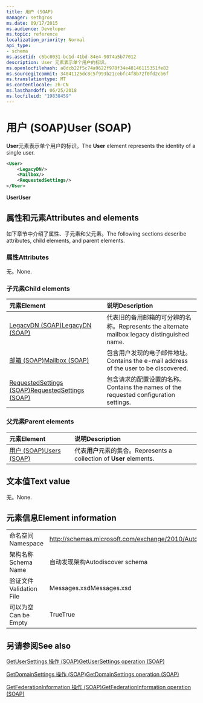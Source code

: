 ```yaml
---
title: 用户 (SOAP)
manager: sethgros
ms.date: 09/17/2015
ms.audience: Developer
ms.topic: reference
localization_priority: Normal
api_type:
- schema
ms.assetid: c6bc0031-bc1d-41bd-84e4-9074a5b77012
description: User 元素表示单个用户的标识。
ms.openlocfilehash: a8dcb22f5c74a9622f978f34e48146115351fe82
ms.sourcegitcommit: 34041125dc8c5f993b21cebfc4f8b72f0fd2cb6f
ms.translationtype: MT
ms.contentlocale: zh-CN
ms.lasthandoff: 06/25/2018
ms.locfileid: "19838459"
---
```

# <a name="user-soap"></a><span data-ttu-id="54afa-103">用户 (SOAP)</span><span class="sxs-lookup"><span data-stu-id="54afa-103">User (SOAP)</span></span>

<span data-ttu-id="54afa-104">**User**元素表示单个用户的标识。</span><span class="sxs-lookup"><span data-stu-id="54afa-104">The **User** element represents the identity of a single user.</span></span> 
  
```XML
<User>
    <LegacyDN/>
    <Mailbox/>
    <RequestedSettings/>
</User>
```

 <span data-ttu-id="54afa-105">**User**</span><span class="sxs-lookup"><span data-stu-id="54afa-105">**User**</span></span>
## <a name="attributes-and-elements"></a><span data-ttu-id="54afa-106">属性和元素</span><span class="sxs-lookup"><span data-stu-id="54afa-106">Attributes and elements</span></span>

<span data-ttu-id="54afa-107">如下章节中介绍了属性、子元素和父元素。</span><span class="sxs-lookup"><span data-stu-id="54afa-107">The following sections describe attributes, child elements, and parent elements.</span></span>
  
### <a name="attributes"></a><span data-ttu-id="54afa-108">属性</span><span class="sxs-lookup"><span data-stu-id="54afa-108">Attributes</span></span>

<span data-ttu-id="54afa-109">无。</span><span class="sxs-lookup"><span data-stu-id="54afa-109">None.</span></span>
  
### <a name="child-elements"></a><span data-ttu-id="54afa-110">子元素</span><span class="sxs-lookup"><span data-stu-id="54afa-110">Child elements</span></span>

|<span data-ttu-id="54afa-111">**元素**</span><span class="sxs-lookup"><span data-stu-id="54afa-111">**Element**</span></span>|<span data-ttu-id="54afa-112">**说明**</span><span class="sxs-lookup"><span data-stu-id="54afa-112">**Description**</span></span>|
|:-----|:-----|
|[<span data-ttu-id="54afa-113">LegacyDN (SOAP)</span><span class="sxs-lookup"><span data-stu-id="54afa-113">LegacyDN (SOAP)</span></span>](legacydn-soap.md) <br/> |<span data-ttu-id="54afa-114">代表旧的备用邮箱的可分辨的名称。</span><span class="sxs-lookup"><span data-stu-id="54afa-114">Represents the alternate mailbox legacy distinguished name.</span></span>  <br/> |
|[<span data-ttu-id="54afa-115">邮箱 (SOAP)</span><span class="sxs-lookup"><span data-stu-id="54afa-115">Mailbox (SOAP)</span></span>](mailbox-soap.md) <br/> |<span data-ttu-id="54afa-116">包含用户发现的电子邮件地址。</span><span class="sxs-lookup"><span data-stu-id="54afa-116">Contains the e-mail address of the user to be discovered.</span></span>  <br/> |
|[<span data-ttu-id="54afa-117">RequestedSettings (SOAP)</span><span class="sxs-lookup"><span data-stu-id="54afa-117">RequestedSettings (SOAP)</span></span>](requestedsettings-soap.md) <br/> |<span data-ttu-id="54afa-118">包含请求的配置设置的名称。</span><span class="sxs-lookup"><span data-stu-id="54afa-118">Contains the names of the requested configuration settings.</span></span>  <br/> |
   
### <a name="parent-elements"></a><span data-ttu-id="54afa-119">父元素</span><span class="sxs-lookup"><span data-stu-id="54afa-119">Parent elements</span></span>

|<span data-ttu-id="54afa-120">**元素**</span><span class="sxs-lookup"><span data-stu-id="54afa-120">**Element**</span></span>|<span data-ttu-id="54afa-121">**说明**</span><span class="sxs-lookup"><span data-stu-id="54afa-121">**Description**</span></span>|
|:-----|:-----|
|[<span data-ttu-id="54afa-122">用户 (SOAP)</span><span class="sxs-lookup"><span data-stu-id="54afa-122">Users (SOAP)</span></span>](users-soap.md) <br/> |<span data-ttu-id="54afa-123">代表**用户**元素的集合。</span><span class="sxs-lookup"><span data-stu-id="54afa-123">Represents a collection of **User** elements.</span></span>  <br/> |
   
## <a name="text-value"></a><span data-ttu-id="54afa-124">文本值</span><span class="sxs-lookup"><span data-stu-id="54afa-124">Text value</span></span>

<span data-ttu-id="54afa-125">无。</span><span class="sxs-lookup"><span data-stu-id="54afa-125">None.</span></span>
  
## <a name="element-information"></a><span data-ttu-id="54afa-126">元素信息</span><span class="sxs-lookup"><span data-stu-id="54afa-126">Element information</span></span>

|||
|:-----|:-----|
|<span data-ttu-id="54afa-127">命名空间</span><span class="sxs-lookup"><span data-stu-id="54afa-127">Namespace</span></span>  <br/> |http://schemas.microsoft.com/exchange/2010/Autodiscover  <br/> |
|<span data-ttu-id="54afa-128">架构名称</span><span class="sxs-lookup"><span data-stu-id="54afa-128">Schema Name</span></span>  <br/> |<span data-ttu-id="54afa-129">自动发现架构</span><span class="sxs-lookup"><span data-stu-id="54afa-129">Autodiscover schema</span></span>  <br/> |
|<span data-ttu-id="54afa-130">验证文件</span><span class="sxs-lookup"><span data-stu-id="54afa-130">Validation File</span></span>  <br/> |<span data-ttu-id="54afa-131">Messages.xsd</span><span class="sxs-lookup"><span data-stu-id="54afa-131">Messages.xsd</span></span>  <br/> |
|<span data-ttu-id="54afa-132">可以为空</span><span class="sxs-lookup"><span data-stu-id="54afa-132">Can be Empty</span></span>  <br/> |<span data-ttu-id="54afa-133">True</span><span class="sxs-lookup"><span data-stu-id="54afa-133">True</span></span>  <br/> |
   
## <a name="see-also"></a><span data-ttu-id="54afa-134">另请参阅</span><span class="sxs-lookup"><span data-stu-id="54afa-134">See also</span></span>



[<span data-ttu-id="54afa-135">GetUserSettings 操作 (SOAP)</span><span class="sxs-lookup"><span data-stu-id="54afa-135">GetUserSettings operation (SOAP)</span></span>](getusersettings-operation-soap.md)
  
[<span data-ttu-id="54afa-136">GetDomainSettings 操作 (SOAP)</span><span class="sxs-lookup"><span data-stu-id="54afa-136">GetDomainSettings operation (SOAP)</span></span>](getdomainsettings-operation-soap.md)
  
[<span data-ttu-id="54afa-137">GetFederationInformation 操作 (SOAP)</span><span class="sxs-lookup"><span data-stu-id="54afa-137">GetFederationInformation operation (SOAP)</span></span>](getfederationinformation-operation-soap.md)

